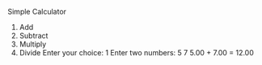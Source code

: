 Simple Calculator
1. Add
2. Subtract
3. Multiply
4. Divide
Enter your choice: 1
Enter two numbers: 5 7
5.00 + 7.00 = 12.00
